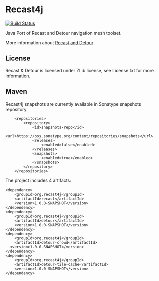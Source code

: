 Recast4j
========

[![Build Status](https://travis-ci.org/ppiastucki/recast4j.svg?branch=master)](https://travis-ci.org/piotr-piastucki/recast4j)

Java Port of Recast and Detour navigation mesh toolset.

More information about [Recast and Detour](https://github.com/recastnavigation/recastnavigation)

## License

Recast & Detour is licensed under ZLib license, see License.txt for more information.

## Maven

Recast4j snapshots are currently available in Sonatype snapshots repository.
```
	<repositories>
		<repository>
			<id>snapshots-repo</id>
			<url>https://oss.sonatype.org/content/repositories/snapshots</url>
			<releases>
				<enabled>false</enabled>
			</releases>
			<snapshots>
				<enabled>true</enabled>
			</snapshots>
		</repository>
	</repositories>
```

The project includes 4 artifacts:
```
<dependency>
	<groupId>org.recast4j</groupId>
	<artifactId>recast</artifactId>
	<version>1.0.0-SNAPSHOT</version>
</dependency>
<dependency>
	<groupId>org.recast4j</groupId>
	<artifactId>detour</artifactId>
	<version>1.0.0-SNAPSHOT</version>
</dependency>
<dependency>
	<groupId>org.recast4j</groupId>
	<artifactId>detour-crowd</artifactId>
  <version>1.0.0-SNAPSHOT</version>
</dependency>
<dependency>
	<groupId>org.recast4j</groupId>
	<artifactId>detour-tile-cache</artifactId>
	<version>1.0.0-SNAPSHOT</version>
</dependency>
```

